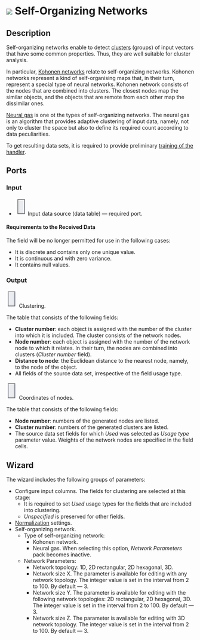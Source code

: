 # ![ ](../../images/icons/components/sonn_default.svg) Self-Organizing Networks

## Description

Self-organizing networks enable to detect [clusters](https://wiki.loginom.ru/articles/cluster.html) (groups) of input vectors that have some common properties. Thus, they are well suitable for cluster analysis.

In particular, [Kohonen networks](https://wiki.loginom.ru/articles/kohonen-network.html) relate to self-organizing networks. Kohonen networks represent a kind of self-organising maps that, in their turn, represent a special type of neural networks. Kohonen network consists of the nodes that are combined into clusters. The closest nodes map the similar objects, and the objects that are remote from each other map the dissimilar ones.

[Neural gas](https://ru.wikipedia.org/wiki/%D0%9D%D0%B5%D0%B9%D1%80%D0%BE%D0%BD%D0%BD%D1%8B%D0%B9_%D0%B3%D0%B0%D0%B7) is one ot the types of self-organizing networks. The neural gas is an algorithm that provides adaptive clustering of input data, namely, not only to cluster the space but also to define its required count according to data peculiarities.

To get resulting data sets, it is required to provide preliminary [training of the handler](../../scenario/training-processors.md).

## Ports

### Input

* ![ ](../../images/icons/app/node/ports/inputs/table_inactive.svg) Input data source (data table) — required port.

#### Requirements to the Received Data

The field will be no longer permitted for use in the following cases:

* It is discrete and contains only one unique value.
* It is continuous and with zero variance.
* It contains null values.

### Output

![ ](../../images/icons/app/node/ports/outputs/table_inactive.svg) Clustering.

The table that consists of the following fields:

* **Cluster number**: each object is assigned with the number of the cluster into which it is included. The cluster consists of the network nodes.
* **Node number**: each object is assigned with the number of the network node to which it relates. In their turn, the nodes are combined into clusters (*Cluster number* field).
* **Distance to node**: the Euclidean distance to the nearest node, namely, to the node of the object.
* All fields of the source data set, irrespective of the field usage type.

![ ](../../images/icons/app/node/ports/outputs/table_inactive.svg) Coordinates of nodes.

The table that consists of the following fields:

* **Node number**: numbers of the generated nodes are listed.
* **Cluster number**: numbers of the generated clusters are listed.
* The source data set fields for which *Used* was selected as *Usage type* parameter value. Weights of the network nodes are specified in the field cells.

## Wizard

The wizard includes the following groups of parameters:

* Configure input columns. The fields for clustering are selected at this stage:
   * It is required to set *Used* usage types for the fields that are included into clustering.
   * *Unspecified* is preserved for other fields.
* [Normalization](../normalization/README.md) settings.
* Self-organizing network.
   * Type of self-organizing network:
      * Kohonen network.
      * Neural gas. When selecting this option, *Network Parameters* pack becomes inactive.
   * Network Parameters:
      * Network topology: 1D, 2D rectangular, 2D hexagonal, 3D.
      * Network size X. The parameter is available for editing with any network topology. The integer value is set in the interval from 2 to 100. By default — 3.
      * Network size Y. The parameter is available for editing with the following network topologies: 2D rectangular, 2D hexagonal, 3D. The integer value is set in the interval from 2 to 100. By default — 3.
      * Network size Z. The parameter is available for editing with 3D network topology. The integer value is set in the interval from 2 to 100. By default — 3.
